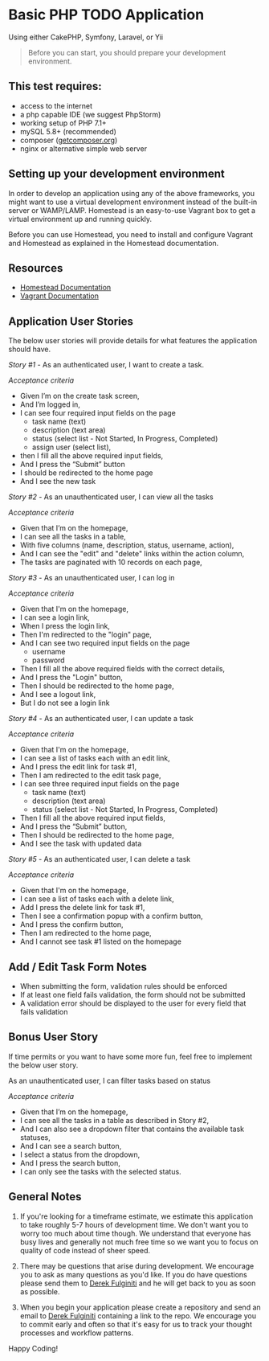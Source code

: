 # Basic PHP TODO Application

Using either CakePHP, Symfony, Laravel, or Yii

> Before you can start, you should prepare your development environment.

## This test requires:

- access to the internet
- a php capable IDE (we suggest PhpStorm)
- working setup of PHP 7.1+
- mySQL 5.8+ (recommended)
- composer ([getcomposer.org](https://getcomposer.org/doc/00-intro.md#installation-linux-unix-macos))
- nginx or alternative simple web server

## Setting up your development environment

In order to develop an application using any of the above frameworks, you might want to use a virtual development environment instead of the built-in server or WAMP/LAMP. Homestead is an easy-to-use Vagrant box to get a virtual environment up and running quickly.

Before you can use Homestead, you need to install and configure Vagrant and Homestead as explained in the Homestead documentation.

## Resources

- [Homestead Documentation](https://laravel.com/docs/homestead)
- [Vagrant Documentation](https://www.vagrantup.com/)

## Application User Stories

The below user stories will provide details for what features the application should have.

*Story #1* - As an authenticated user, I want to create a task.

*Acceptance criteria*

- Given I’m on the create task screen,
- And I’m logged in,
- I can see four required input fields on the page
  - task name (text)
  - description (text area)
  - status (select list - Not Started, In Progress, Completed)
  - assign user (select list),
- then I fill all the above required input fields,
- And I press the “Submit” button
- I should be redirected to the home page
- And I see the new task


*Story #2* - As an unauthenticated user, I can view all the tasks

*Acceptance criteria*

- Given that I’m on the homepage,
- I can see all the tasks in a table,
- With five columns (name, description, status, username, action),
- And I can see the "edit" and "delete" links within the action column,
- The tasks are paginated with 10 records on each page,

*Story #3* - As an unauthenticated user, I can log in

*Acceptance criteria*

- Given that I'm on the homepage,
- I can see a login link,
- When I press the login link, 
- Then I'm redirected to the "login" page,
- And I can see two required input fields on the page
  - username
  - password
- Then I fill all the above required fields with the correct details,
- And I press the "Login" button,
- Then I should be redirected to the home page,
- And I see a logout link,
- But I do not see a login link

*Story #4* - As an authenticated user, I can update a task

*Acceptance criteria*

- Given that I'm on the homepage,
- I can see a list of tasks each with an edit link,
- And I press the edit link for task #1,
- Then I am redirected to the edit task page,
- I can see three required input fields on the page
  - task name (text)
  - description (text area)
  - status (select list - Not Started, In Progress, Completed)
- Then I fill all the above required input fields,
- And I press the “Submit” button,
- Then I should be redirected to the home page,
- And I see the task with updated data

*Story #5* - As an authenticated user, I can delete a task

*Acceptance criteria*

- Given that I'm on the homepage,
- I can see a list of tasks each with a delete link,
- Add I press the delete link for task #1,
- Then I see a confirmation popup with a confirm button,
- And I press the confirm button,
- Then I am redirected to the home page,
- And I cannot see task #1 listed on the homepage

## Add / Edit Task Form Notes
- When submitting the form, validation rules should be enforced
- If at least one field fails validation, the form should not be submitted
- A validation error should be displayed to the user for every field that fails validation

## Bonus User Story

If time permits or you want to have some more fun, feel free to implement the below user story.

As an unauthenticated user, I can filter tasks based on status

*Acceptance criteria*

- Given that I’m on the homepage,
- I can see all the tasks in a table as described in Story #2,
- And I can also see a dropdown filter that contains the available task statuses,
- And I can see a search button,
- I select a status from the dropdown,
- And I press the search button,
- I can only see the tasks with the selected status.

## General Notes
1) If you're looking for a timeframe estimate, we estimate this application to take roughly 5-7 hours of development time. We don't want you to worry too much about time though. We understand that everyone has busy lives and generally not much free time so we want you to focus on quality of code instead of sheer speed.

2) There may be questions that arise during development. We encourage you to ask as many questions as you'd like. If you do have questions please send them to [Derek Fulginiti](mailto:dfulginiti@harborcompliance.com) and he will get back to you as soon as possible.

3) When you begin your application please create a repository and send an email to [Derek Fulginiti](mailto:dfulginiti@harborcompliance.com) containing a link to the repo. We encourage you to commit early and often so that it's easy for us to track your thought processes and workflow patterns.

Happy Coding!
